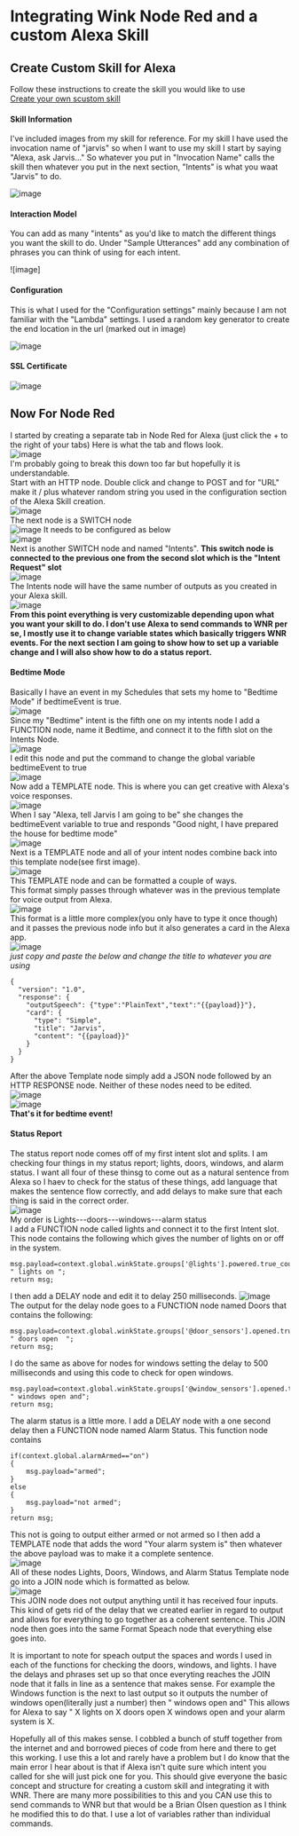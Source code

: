 # Integrating Wink Node Red and a custom Alexa Skill

## Create Custom Skill for Alexa
Follow these instructions to create the skill you would like to use  
[Create your own scustom skill](https://developer.amazon.com/public/solutions/alexa/alexa-skills-kit/overviews/steps-to-build-a-custom-skill "Skill instructions")
#### Skill Information
I've included images from my skill for reference. For my skill I have used the invocation name of "jarvis" so when I want to use my skill I start by saying "Alexa, ask Jarvis..." So whatever you put in "Invocation Name" calls the skill then whatever you put in the next section, "Intents" is what you waat "Jarvis" to do.  

![image](https://github.com/tfatykhov/WinkRedNode/blob/master/images/custom-skill-1.PNG?raw=true)
#### Interaction Model
You can add as many "intents" as you'd like to match the different things you want the skill to do. Under "Sample Utterances" add any combination of phrases you can think of using for each intent.

![image]  
#### Configuration
This is what I used for the "Configuration settings" mainly because I am not familiar with the "Lambda" settings. I used a random key generator to create the end location in the url (marked out in image)

![image](https://github.com/tfatykhov/WinkRedNode/blob/master/images/CustomSkill3.PNG?raw=true)  
#### SSL Certificate
![image](https://github.com/tfatykhov/WinkRedNode/blob/master/images/CustomSkill4.PNG?raw=true)
## Now For Node Red
I started by creating a separate tab in Node Red for Alexa (just click the + to the right of your tabs) Here is what the tab and flows look.  
![image](https://github.com/tfatykhov/WinkRedNode/blob/master/images/Alexatab.PNG?raw=true)  
I'm probably going to break this down too far but hopefully it is understandable.  
Start with an HTTP node. Double click and change to POST and for "URL" make it / plus whatever random string you used in the configuration section of the Alexa Skill creation.   
![image](https://github.com/tfatykhov/WinkRedNode/blob/master/images/alexa1.PNG?raw=true)  
The next node is a SWITCH node  
![image](https://github.com/tfatykhov/WinkRedNode/blob/master/images/alexa2.PNG?raw=true)
It needs to be configured as below  
![image](https://github.com/tfatykhov/WinkRedNode/blob/master/images/alexa3.PNG?raw=true)  
Next is another SWITCH node and named "Intents". **This switch node is connected to the previous one from the second slot which is the "Intent Request" slot**  
![image](https://github.com/tfatykhov/WinkRedNode/blob/master/images/alexa4.PNG?raw=true)  
The Intents node will have the same number of outputs as you created in your Alexa skill.  
![image](https://github.com/tfatykhov/WinkRedNode/blob/master/images/alexa5.PNG?raw=true)  
**From this point everything is very customizable depending upon what you want your skill to do. I don't use Alexa to send commands to WNR per se, I mostly use it to change variable states which basically triggers WNR events. For the next section I am going to show how to set up a variable change and I will also show how to do a status report.**
#### Bedtime Mode
Basically I have an event in my Schedules that sets my home to "Bedtime Mode" if bedtimeEvent is true.  
![image](https://github.com/tfatykhov/WinkRedNode/blob/master/images/alexa6.PNG?raw=true)  
Since my "Bedtime" intent is the fifth one on my intents node I add a FUNCTION node, name it Bedtime, and connect it to the fifth slot on the Intents Node.  
![image](https://github.com/tfatykhov/WinkRedNode/blob/master/images/alexa7.PNG?raw=true)  
I edit this node and put the command to change the global variable bedtimeEvent to true  
![image](https://github.com/tfatykhov/WinkRedNode/blob/master/images/alexa8.PNG?raw=true)  
Now add a TEMPLATE node. This is where you can get creative with Alexa's voice responses.  
![image](https://github.com/tfatykhov/WinkRedNode/blob/master/images/alexa9.PNG?raw=true)  
When I say "Alexa, tell Jarvis I am going to be" she changes the bedtimeEvent variable to true and responds "Good night, I have prepared the house for bedtime mode"  
![image](https://github.com/tfatykhov/WinkRedNode/blob/master/images/alexa10.PNG?raw=true)  
Next is a TEMPLATE node and all of your intent nodes combine back into this template node(see first image).  
![image](https://github.com/tfatykhov/WinkRedNode/blob/master/images/alexa11.PNG?raw=true)  
This TEMPLATE node and can be formatted a couple of ways.  
This format simply passes through whatever was in the previous template for voice output from Alexa.  
![image](https://github.com/tfatykhov/WinkRedNode/blob/master/images/alexa12.PNG?raw=true)  
This format is a little more complex(you only have to type it once though) and it passes the previous node info but it also generates a card in the Alexa app.  
![image](https://github.com/tfatykhov/WinkRedNode/blob/master/images/alexa13.PNG?raw=true)  
*just copy and paste the below and change the title to whatever you are using*
```
{
  "version": "1.0",
  "response": {
    "outputSpeech": {"type":"PlainText","text":"{{payload}}"},
    "card": {
      "type": "Simple",
      "title": "Jarvis",
      "content": "{{payload}}"
    }
  }
}
```

After the above Template node simply add a JSON node followed by an HTTP RESPONSE node. Neither of these nodes need to be edited.  
![image](https://github.com/tfatykhov/WinkRedNode/blob/master/images/alexa14.PNG?raw=true)  
![image](https://github.com/tfatykhov/WinkRedNode/blob/master/images/alexa15.PNG?raw=true)  
**That's it for bedtime event!**  
#### Status Report  
The status report node comes off of my first intent slot and splits. I am checking four things in my status report; lights, doors, windows, and alarm status. I want all four of these thinsg to come out as a natural sentence from Alexa so I haev to check for the status of these things, add language that makes the sentence flow correctly, and add delays to make sure that each thing is said in the correct order.  
![image](https://github.com/tfatykhov/WinkRedNode/blob/master/images/alexa16.PNG?raw=true)  
My order is Lights---doors---windows---alarm status  
I add a FUNCTION node called lights and connect it to the first Intent slot. This node contains the following which gives the number of lights on or off in the system.  
```
msg.payload=context.global.winkState.groups['@lights'].powered.true_count+ " lights on ";
return msg;
```  
I then add a DELAY node and edit it to delay 250 milliseconds. 
![image](https://github.com/tfatykhov/WinkRedNode/blob/master/images/alexa17.PNG?raw=true)  
The output for the delay node goes to a FUNCTION node named Doors that contains the following:  
```
msg.payload=context.global.winkState.groups['@door_sensors'].opened.true_count+ " doors open  ";
return msg;
```
I do the same as above for nodes for windows setting the delay to 500 milliseconds and using this code to check for open windows.
```
msg.payload=context.global.winkState.groups['@window_sensors'].opened.true_count+ " windows open and";
return msg;
```  
The alarm status is a little more. I add a DELAY node with a one second delay then a FUNCTION node named Alarm Status. This function node contains  
```
if(context.global.alarmArmed=="on")
{
    msg.payload="armed";
}
else
{
    msg.payload="not armed";
}
return msg;
```  
This not is going to output either armed or not armed so I then add a TEMPLATE node that adds the word "Your alarm system is" then whatever the above payload was to make it a complete sentence.  
![image](https://github.com/tfatykhov/WinkRedNode/blob/master/images/alexa18.PNG?raw=true)  
All of these nodes Lights, Doors, Windows, and Alarm Status Template node go into a JOIN node which is formatted as below.  
![image](https://github.com/tfatykhov/WinkRedNode/blob/master/images/alexa19.PNG?raw=true)  
This JOIN node does not output anything until it has received four inputs. This kind of gets rid of the delay that we created earlier in regard to output and allows for everything to go together as a coherent sentence. This JOIN node then goes into the same Format Speach node that everything else goes into.  

It is important to note for speach output the spaces and words I used in each of the functions for checking the doors, windows, and lights. I have the delays and phrases set up so that once everyting reaches the JOIN node that it falls in line as a sentence that makes sense. For example the Windows function is the next to last output so it outputs the number of windows open(literally just a number) then " windows open and" This allows for Alexa to say " X lights on X doors open X windows open and your alarm system is X.

Hopefully all of this makes sense. I cobbled a bunch of stuff together from the internet and and borrowed pieces of code from here and there to get this working. I use this a lot and rarely have a problem but I do know that the main error I hear about is that if Alexa isn't quite sure which intent you called for she will just pick one for you. This should give everyone the basic concept and structure for creating a custom skill and integrating it with WNR. There are many more possibilities to this and you CAN use this to send commands to WNR but that would be a Brian Olsen question as I think he modified this to do that. I use a lot of variables rather than individual commands.













